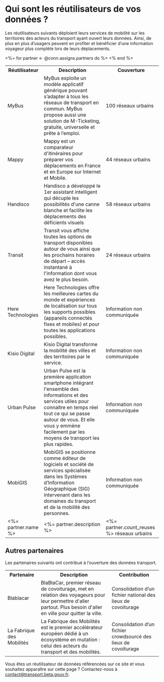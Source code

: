 # Qui sont les réutilisateurs de vos données ?

Les réutilisateurs suivants déploient leurs services de mobilité sur les territoires des acteurs du transport ayant ouvert leurs données. Ainsi, de plus en plus d’usagers peuvent en profiter et bénéficier d’une information voyageur plus complète lors de leurs déplacements.

<table>
  <tr>
    <th>Réutilisateur</th>
    <th>Description</th>
    <th>Couverture</th>
  </tr>
  <tr>
    <td>MyBus</td>
    <td>MyBus exploite un modèle applicatif générique pouvant s’adapter à tous les réseaux de transport en commun. MyBus propose aussi une solution de M-Ticketing, gratuite, universelle et prête à l’emploi.</td>
    <td>100 réseaux urbains</td>
  </tr>
  <tr>
    <td>Mappy</td>
    <td>Mappy est un comparateur d'itinéraires pour préparer vos déplacements en France et en Europe sur Internet et Mobile.</td>
    <td>44 réseaux urbains</td>
  </tr>
  <tr>
    <td>Handisco</td>
    <td>Handisco a développé le 1er assistant intelligent qui décuple les possibilités d'une canne blanche et facilite les déplacements des déficients visuels</td>
    <td>58 réseaux urbains</td>
  </tr>
  <tr>
    <td>Transit</td>
    <td>Transit vous affiche toutes les options de transport disponibles autour de vous ainsi que les prochains horaires de départ – accès instantané à l'information dont vous avez le plus besoin. </td>
    <td>24 réseaux urbains</td>
  </tr>
  <tr>
    <td>Here Technologies</td>
    <td>Here Technologies offre les meilleures cartes du monde et expériences de localisation sur tous les supports possibles (appareils connectés fixes et mobiles) et pour toutes les applications possibles.</td>
    <td>Information non communiquée</td>
  </tr>
  <tr>
    <td>Kisio Digital</td>
    <td>Kisio Digital transforme la mobilité des villes et des territoires par le service. </td>
    <td>Information non communiquée</td>
  </tr>
  <tr>
    <td>Urban Pulse</td>
    <td>Urban Pulse est la première application smartphone intégrant l'ensemble des informations et des services utiles pour connaître en temps réel tout ce qui se passe autour de vous. Et elle vous y emmène facilement par les moyens de transport les plus rapides.</td>
    <td>Information non communiquée</td>
  </tr>
  <tr>
    <td>MobiGIS</td>
    <td>MobiGIS se positionne comme éditeur de logiciels et société de services spécialisée dans les Systèmes d’Information Géographique (SIG) intervenant dans les domaines du transport et de la mobilité des personnes.</td>
    <td>Information non communiquée</td>
  </tr>
<%= for partner <- @conn.assigns.partners do %>
  <tr>
    <td><%= partner.name %></td>
    <td><%= partner.description %></td>
    <td><%= partner.count_reuses %> réseaux urbains</td>
  </tr>
<% end %>
</table>


## Autres partenaires

Les partenaires suivants ont contribué à l’ouverture des données transport.

<table>
  <tr>
    <th>Partenaire</th>
    <th>Description</th>
    <th>Contribution</th>
  </tr>
  <tr>
    <td>Blablacar</td>
    <td>BlaBlaCar, premier réseau de covoiturage, met en relation des voyageurs pour leur permettre d'aller partout. Plus besoin d'aller en ville pour quitter la ville.</td>
    <td>Consolidation d’un fichier national des lieux de covoiturage</td>
  </tr>
  <tr>
    <td>La Fabrique des Mobilités</td>
    <td>La Fabrique des Mobilités est le premier accélérateur européen dédié à un écosystème en mutation : celui des acteurs du transport et des mobilités.</td>
    <td>Consolidation d’un fichier crowdsourcé des lieux de covoiturage</td>
  </tr>
</table>

Vous êtes un réutilisateur de données référencées sur ce site et vous souhaitez apparaître sur cette page ?
Contactez-nous à <a href="mailto:contact@transport.beta.gouv.fr">contact@transport.beta.gouv.fr</a>.
